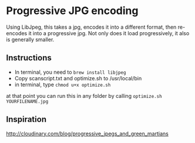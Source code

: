 # Progressive JPG encoding
Using LibJpeg, this takes a jpg, encodes it into a different format, then re-encodes it into a progressive jpg. Not only does it load progressively, it also is generally smaller.

## Instructions

- In terminal, you need to `brew install libjpeg`
- Copy scanscript.txt and optimize.sh to /usr/local/bin
- in terminal, type `chmod u+x optimize.sh`

at that point you can run this in any folder by calling `optimize.sh YOURFILENAME.jpg`

## Inspiration

http://cloudinary.com/blog/progressive_jpegs_and_green_martians
